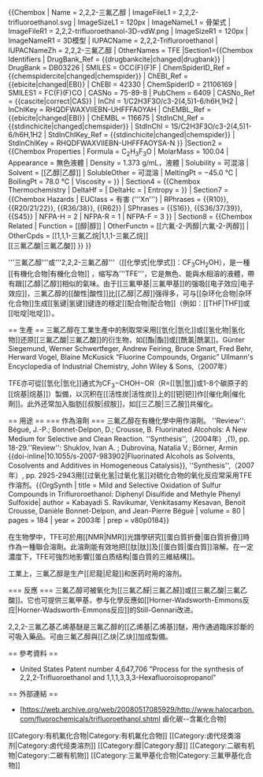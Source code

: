 {{Chembox
| Name = 2,2,2-三氟乙醇
| ImageFileL1 = 2,2,2-trifluoroethanol.svg
| ImageSizeL1 = 120px
| ImageNameL1 = 骨架式
| ImageFileR1 = 2,2,2-trifluoroethanol-3D-vdW.png
| ImageSizeR1 = 120px
| ImageNameR1 = 3D模型
| IUPACName = 2,2,2-Trifluroroethanol
| IUPACNameZh = 2,2,2-三氟乙醇
| OtherNames = TFE
|Section1={{Chembox Identifiers
| DrugBank_Ref = {{drugbankcite|changed|drugbank}}
| DrugBank = DB03226
| SMILES = OCC(F)(F)F
| ChemSpiderID_Ref = {{chemspidercite|changed|chemspider}}
| ChEBI_Ref = {{ebicite|changed|EBI}}
| ChEBI = 42330
| ChemSpiderID = 21106169
| SMILES1 = FC(F)(F)CO
| CASNo = 75-89-8
| PubChem = 6409
| CASNo_Ref = {{cascite|correct|CAS}}
| InChI = 1/C2H3F3O/c3-2(4,5)1-6/h6H,1H2
| InChIKey = RHQDFWAXVIIEBN-UHFFFAOYAH
| ChEMBL_Ref = {{ebicite|changed|EBI}}
| ChEMBL = 116675
| StdInChI_Ref = {{stdinchicite|changed|chemspider}}
| StdInChI = 1S/C2H3F3O/c3-2(4,5)1-6/h6H,1H2
| StdInChIKey_Ref = {{stdinchicite|changed|chemspider}}
| StdInChIKey = RHQDFWAXVIIEBN-UHFFFAOYSA-N 
  }}
|Section2 = {{Chembox Properties
|   Formula = C<sub>2</sub>H<sub>3</sub>F<sub>3</sub>O
|   MolarMass = 100.04 
|   Appearance = 無色液體
|   Density = 1.373 g/mL，液體
|   Solubility = 可混溶
|   Solvent = [[乙醇|乙醇]]
|   SolubleOther = 可混溶
|   MeltingPt = −45.0 °C
|   BoilingPt = 78.0 °C
|   Viscosity = 
  }}
| Section4 = {{Chembox Thermochemistry
|   DeltaHf = 
|   DeltaHc = 
|   Entropy = 
  }}
| Section7 = {{Chembox Hazards
|   EUClass = 有害 ('''Xn''')
|   RPhrases = {{R10}}, {{R20/21/22}}, {{R36/38}}, {{R62}}
|   SPhrases = {{S16}}, {{S36/37/39}}, {{S45}}
|   NFPA-H = 2
|   NFPA-R = 1
|   NFPA-F = 3
  }}
| Section8 = {{Chembox Related
|   Function = [[醇|醇]]
|   OtherFunctn = [[六氟-2-丙醇|六氟-2-丙醇]]
|   OtherCpds = [[1,1,1-三氟乙烷|1,1,1-三氟乙烷]]<br />[[三氟乙酸|三氟乙酸]]
  }}
}}

'''三氟乙醇'''或'''2,2,2-三氟乙醇'''（[[化學式|化學式]]：CF<sub>3</sub>CH<sub>2</sub>OH），是一種[[有機化合物|有機化合物]] ，缩写為'''TFE'''，它是無色、能與水相溶的液體，帶有跟[[乙醇|乙醇]]相似的氣味。由于[[三氟甲基|三氟甲基]]的强吸[[电子效应|电子效应]]，三氟乙醇的[[酸性|酸性]]比[[乙醇|乙醇]]强得多，可与[[杂环化合物|杂环化合物]]生成[[氢键|氢键]]键连的穩定[[配合物|配合物]]（例如：[[THF|THF]]或[[吡啶|吡啶]]）。

== 生產 ==
三氟乙醇在工業生產中的制取常采用[[氫化|氫化]]或[[氢化物|氢化物]]还原[[三氟乙酸|三氟乙酸]]的衍生物，如[[酯|酯]]或[[酰氯|酰氯]]。<ref name=Gunt>Günter Siegemund, Werner Schwertfeger, Andrew Feiring, Bruce Smart, Fred Behr, Herward Vogel, Blaine McKusick “Fluorine Compounds, Organic” Ullmann's Encyclopedia of Industrial Chemistry,  John Wiley & Sons,（2007年）</ref>

TFE亦可從[[氫化|氫化]]通式为CF<sub>3</sub>−CHOH−OR（R=[[氫|氫]]或1-8个碳原子的[[烷基|烷基]]）製備，以沉积在[[活性炭|活性炭]]上的[[钯|钯]]作[[催化劑|催化劑]]。此外还常加入脂肪[[叔胺|叔胺]]，如[[三乙胺|三乙胺]]共催化。

== 用途 ==
=== 作為溶劑 ===
三氟乙醇在有機化學中用作溶劑。<ref> ''Review'': Bégué, J.-P.; Bonnet-Delpon, D.; Crousse, B. Fluorinated Alcohols: A New Medium for Selective and Clean Reaction. ''Synthesis'',（2004年）,(1), pp. 18-29.</ref><ref>''Review'': Shuklov, Ivan A. ; Dubrovina, Natalia V.; Börner, Armin   {{doi-inline|10.1055/s-2007-983902|Fluorinated Alcohols as Solvents, Cosolvents and Additives in Homogeneous Catalysis}},  ''Synthesis'',（2007年）, pp. 2925-2943</ref>用[[过氧化氢|过氧化氢]]对硫化合物的氧化反应常采用TFE作溶剂。<ref>{{OrgSynth | title = Mild and Selective Oxidation of Sulfur Compounds in Trifluroroethanol: Diphenyl Disulfide and Methyle Phenyl Sulfoxide| author = Kabayadi S. Ravikumar, Venkitasamy Kesavan, Benoit Crousse, Danièle Bonnet-Delpon, and Jean-Pierre Bégué | volume = 80 | pages = 184 | year = 2003年 | prep = v80p0184}}</ref>

在生物學中，TFE可於用[[NMR|NMR]]光譜學研究[[蛋白質折疊|蛋白質折疊]]時作為一種聯合溶劑。此溶劑能有效地把[[肽|肽]]及[[蛋白質|蛋白質]]溶解。在一定濃度下，TFE可強烈地影響[[蛋白质结构|蛋白質的三維結構]]。

工業上，三氟乙醇是生产[[尼龍|尼龍]]和医药时用的溶剂。

=== 反應 ===
三氟乙醇可被氧化为[[三氟乙醛|三氟乙醛]]或[[三氟乙酸|三氟乙酸]]。它也可提供三氟甲基，参与化學反應如[[Horner-Wadsworth-Emmons反应|Horner-Wadsworth-Emmons反应]]的Still-Gennari改进。

2,2,2-三氟乙基乙烯基醚是三氟乙醇的[[乙烯基|乙烯基]]醚，用作通過臨床診斷的可吸入藥品。可由三氟乙醇與[[乙炔|乙炔]]加成製備。<ref name=Gunt/>

== 參考資料 ==
<references/>
* United States Patent number 4,647,706 "Process for the synthesis of 2,2,2-Trifluoroethanol and 1,1,1,3,3,3-Hexafluoroisopropanol"

== 外部連結 ==
* [https://web.archive.org/web/20080517085929/http://www.halocarbon.com/fluorochemicals/trifluoroethanol.shtml 鹵化碳--含氟化合物]

[[Category:有机氟化合物|Category:有机氟化合物]]
[[Category:卤代烃类溶剂|Category:卤代烃类溶剂]]
[[Category:醇|Category:醇]]
[[Category:二碳有机物|Category:二碳有机物]]
[[Category:三氟甲基化合物|Category:三氟甲基化合物]]